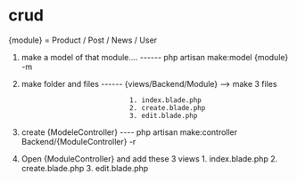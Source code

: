 # crud

{module} = Product / Post / News / User

1. make a model of that module.... 
------ php artisan make:model {module} -m
2. make folder and files
------ {views/Backend/Module} --> make 3 files

                                  1. index.blade.php
                                  2. create.blade.php
                                  3. edit.blade.php
3. create {ModeleController}
---- php artisan make:controller Backend/{ModuleController} -r
4. Open {ModuleController} and add these 3 views
                                  1. index.blade.php
                                  2. create.blade.php
                                  3. edit.blade.php


